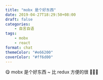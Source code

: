 ```yaml
---
title: "mobx 是个好东西"
date: 2019-04-27T18:29:50+08:00
draft: false
categories:
    - 自言自语
tags:
    - mobx
    - react
format: chat
themeColor: "#e66200"
coverColor: "#ff6d00"
---
```


😋 mobx 是个好东西 ~ 比 redux 方便的很 🚀🚀🚀